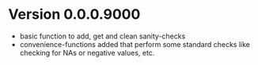 Version 0.0.0.9000
=========================

* basic function to add, get and clean sanity-checks
* convenience-functions added that perform some standard checks like checking for NAs or negative values, etc.